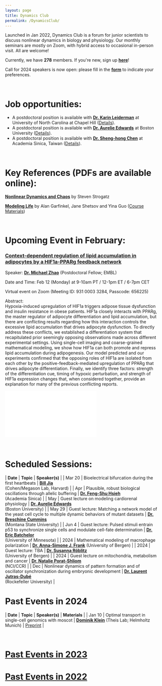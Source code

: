 ```yaml
---
layout: page
title: Dynamics Club
permalink: /DynamicsClub/
---
```


Launched in Jan 2022, Dynamics Club is a forum for junior scientists to discuss nonlinear dynamics in biology and physiology. Our monthly seminars are mostly on Zoom, with hybrid access to occasional in-person visit. All are welcome! 

Currently, we have **278** members. If you're new, sign up [**here**](http://eepurl.com/hSqQLD)! 

Call for 2024 speakers is now open: please fill in the [**form**](https://forms.gle/HuNdCuoJUGktCzQ9A) to indicate your preferences. 

&nbsp;
&nbsp;

# Job opportunities:
- A postdoctoral position is available with [**Dr. Karin Leiderman**](https://sites.google.com/view/leiderman-research-group/home) at University of North Carolina at Chapel Hill ([Details](https://www.mathjobs.org/jobs/list/24156)).
- A postdoctoral position is available with [**Dr. Aurelie Edwards**](https://www.bu.edu/eng/profile/aurelie-edwards-phd/) at Boston University ([Details](https://drive.google.com/file/d/1ZlfzhUszbQqmBkhCdongoDhKXK6E3tW8/view?usp=share_link)).
- A postdoctoral position is available with [**Dr. Sheng-hong Chen**](https://celldynamicslab.mystrikingly.com) at Academia Sinica, Taiwan ([Details](https://drive.google.com/file/d/1XdqhF4u-28kwuuXTBc3hy07omVEm7n3n/view?usp=sharing)).

&nbsp;
&nbsp;

# Key References (PDFs are available online): 

[**Nonlinear Dynamics and Chaos**](https://www.stevenstrogatz.com/books/nonlinear-dynamics-and-chaos-with-applications-to-physics-biology-chemistry-and-engineering) by Steven Strogatz 

[**Modeling Life**](https://link.springer.com/book/10.1007/978-3-319-59731-7) by Alan Garfinkel, Jane Shetsov and Yina Guo ([Course Materials](https://modelinginbiology.github.io))

&nbsp;
&nbsp;

# Upcoming Event in February: 

### [**Context-dependent regulation of lipid accumulation in adipocytes by a HIF1a-PPARg feedback network**](https://pubmed.ncbi.nlm.nih.gov/37995680/)

Speaker: [**Dr. Michael Zhao**](https://www.embl.org/people/person/michael-zhao/) (Postdoctoral Fellow; EMBL)

Date and Time: Feb 12 (Monday) at 9-10am PT / 12-1pm ET / 6-7pm CET

Virtual event on Zoom (Meeting ID: 931 0003 3284, Passcode: 656225)

Abstract: \
Hypoxia-induced upregulation of HIF1a triggers adipose tissue dysfunction and insulin resistance in obese patients. HIF1a closely interacts with PPARg, the master regulator of adipocyte differentiation and lipid accumulation, but there are conflicting results regarding how this interaction controls the excessive lipid accumulation that drives adipocyte dysfunction. To directly address these conflicts, we established a differentiation system that recapitulated prior seemingly opposing observations made across different experimental settings. Using single-cell imaging and coarse-grained mathematical modeling, we show how HIF1a can both promote and repress lipid accumulation during adipogenesis. Our model predicted and our experiments confirmed that the opposing roles of HIF1a are isolated from each other by the positive-feedback-mediated upregulation of PPARg that drives adipocyte differentiation. Finally, we identify three factors: strength of the differentiation cue, timing of hypoxic perturbation, and strength of HIF1a expression changes that, when considered together, provide an explanation for many of the previous conflicting reports.

![DynamicsClub](/images/DynamicsClub_Feb2024.pdf)

&nbsp;
&nbsp;

# Scheduled Sessions:

| **Date** | **Topic** | **Speaker(s)** |
| Mar 20 | Bioelectrical bifurcation during the first heartbeats | [**Bill Jia**](https://chemistry.harvard.edu/people/bill-jia) <br /> (Cohen/Megason Lab, Harvard) |
| Apr | Plausible, robust biological oscillations through allelic buffering | [**Dr. Feng-Shu Hsieh**](https://celldynamicslab.mystrikingly.com/#people) <br /> (Academia Sinica) |
| May | Guest lecture on modeling cardiorenal physiology | [**Dr. Aurelie Edwards**](https://www.bu.edu/eng/profile/aurelie-edwards-phd/) <br /> (Boston University) |
| May 29 | Guest lecture: Matching a network model of the yeast cell cycle to multiple dynamic behaviors of mutant datasets | [**Dr. Breschine Cummins**](https://math.montana.edu/directory/faculty/1582810/breschine-cummins) <br /> (Montana State University) |
| Jun 4 | Guest lecture: Pulsed stimuli entrain p53 to synchronize single cells and modulate cell-fate determination | [**Dr. Eric Batchelor**](https://batchelorlab.umn.edu) <br /> (University of Minnesota) |
| 2024 | Mathematical modeling of macrophage polarization  | [**Dr. Anna-Simone J. Frank**](https://www.uib.no/en/persons/Anna-Simone.Josefine.Frank) (University of Bergen) |
| 2024 | Guest lecture: TBA | [**Dr. Susanna Röblitz**](https://www.uib.no/en/persons/Susanna.Röblitz) <br /> (University of Bergen) |
| 2024 | Guest lecture on mitochondria, metabolism and cancer | [**Dr. Natalie Porat-Shliom**](https://irp.nih.gov/pi/natalie-porat-shliom) <br /> (NCI/CCR) |
| Dec | Nonlinear dynamics of pattern formation and of oscillator synchronization during embryonic development | [**Dr. Laurent Jutras-Dubé**](https://www2.rockefeller.edu/research/faculty/labmembers/AliBrivanlou/) <br /> (Rockefeller University) |

# Past Events in 2024

| **Date** | **Topic** | **Speaker(s)** | **Materials** |
| Jan 10 | Optimal transport in single-cell genomics with moscot | [**Dominik Klein**](https://www.linkedin.com/in/dominik-klein-8ba2b6179/?originalSubdomain=de) (Theis Lab; Helmholtz Munich)  | [Preprint](https://www.biorxiv.org/content/10.1101/2023.05.11.540374v2) |

&nbsp;
&nbsp; 

# [Past Events in 2023](https://lingyunxiong.github.io/2023/12/15/dynamicsclub.html)

# [Past Events in 2022](https://lingyunxiong.github.io/2022/12/16/dynamicsclub.html)

&nbsp;
&nbsp;


